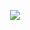 <p align="center">
  <img src="https://media.giphy.com/media/ZZeZA5NeC43870bG9U/giphy.gif" />
</p>

